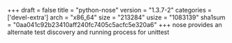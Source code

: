 +++
draft = false
title = "python-nose"
version = "1.3.7-2"
categories = ['devel-extra']
arch = "x86_64"
size = "213284"
usize = "1083139"
sha1sum = "0aa041c92b23410aff240fc7405c5acfc5e320a6"
+++
nose provides an alternate test discovery and running process for unittest